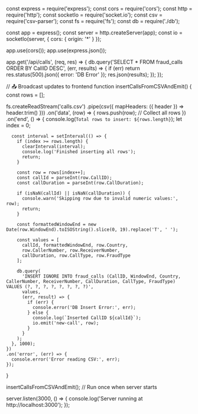 const express = require('express');
const cors = require('cors');
const http = require('http');
const socketIo = require('socket.io');
const csv = require('csv-parser');
const fs = require('fs');
const db = require('./db');

const app = express();
const server = http.createServer(app);
const io = socketIo(server, {
  cors: { origin: '*' }
});

app.use(cors());
app.use(express.json());

app.get('/api/calls', (req, res) => {
  db.query('SELECT * FROM fraud_calls ORDER BY CallID DESC', (err, results) => {
    if (err) return res.status(500).json({ error: 'DB Error' });
    res.json(results);
  });
});

// 📤 Broadcast updates to frontend
function insertCallsFromCSVAndEmit() {
  const rows = [];

  fs.createReadStream('calls.csv')
    .pipe(csv({ mapHeaders: ({ header }) => header.trim() }))
    .on('data', (row) => {
      rows.push(row); // Collect all rows
    })
    .on('end', () => {
      console.log(`Total rows to insert: ${rows.length}`);
      let index = 0;

      const interval = setInterval(() => {
        if (index >= rows.length) {
          clearInterval(interval);
          console.log('Finished inserting all rows');
          return;
        }

        const row = rows[index++];
        const callId = parseInt(row.CallID);
        const callDuration = parseInt(row.CallDuration);

        if (isNaN(callId) || isNaN(callDuration)) {
          console.warn('Skipping row due to invalid numeric values:', row);
          return;
        }

        const formattedWindowEnd = new Date(row.WindowEnd).toISOString().slice(0, 19).replace('T', ' ');

        const values = [
          callId, formattedWindowEnd, row.Country,
          row.CallerNumber, row.ReceiverNumber,
          callDuration, row.CallType, row.FraudType
        ];

        db.query(
          'INSERT IGNORE INTO fraud_calls (CallID, WindowEnd, Country, CallerNumber, ReceiverNumber, CallDuration, CallType, FraudType) VALUES (?, ?, ?, ?, ?, ?, ?, ?)',
          values,
          (err, result) => {
            if (err) {
              console.error('DB Insert Error:', err);
            } else {
              console.log(`Inserted CallID ${callId}`);
              io.emit('new-call', row);
            }
          }
        );
      }, 1000); 
    })
    .on('error', (err) => {
      console.error('Error reading CSV:', err);
    });
}


insertCallsFromCSVAndEmit(); // Run once when server starts

server.listen(3000, () => {
  console.log('Server running at http://localhost:3000');
});
